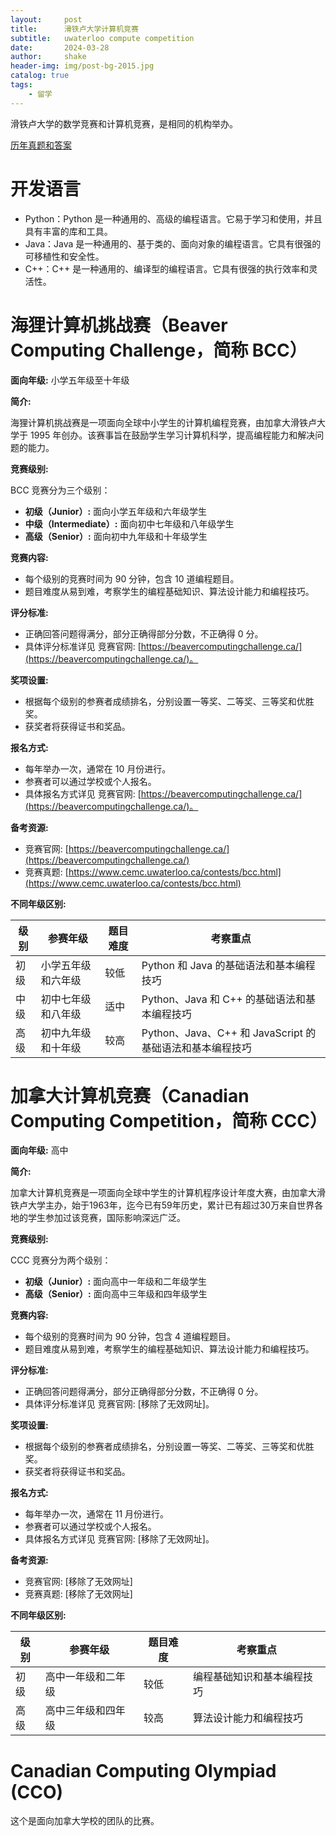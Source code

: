 ```yaml
---
layout:     post
title:      滑铁卢大学计算机竞赛
subtitle:   uwaterloo compute competition
date:       2024-03-28
author:     shake
header-img: img/post-bg-2015.jpg
catalog: true
tags:
    - 留学
---
```


滑铁卢大学的数学竞赛和计算机竞赛，是相同的机构举办。


[历年真题和答案](https://www.cemc.uwaterloo.ca/contests/past_contests.html)

# 开发语言

* Python：Python 是一种通用的、高级的编程语言。它易于学习和使用，并且具有丰富的库和工具。
* Java：Java 是一种通用的、基于类的、面向对象的编程语言。它具有很强的可移植性和安全性。
* C++：C++ 是一种通用的、编译型的编程语言。它具有很强的执行效率和灵活性。

# 海狸计算机挑战赛（Beaver Computing Challenge，简称 BCC）

**面向年级:** 小学五年级至十年级

**简介:**

海狸计算机挑战赛是一项面向全球中小学生的计算机编程竞赛，由加拿大滑铁卢大学于 1995 年创办。该赛事旨在鼓励学生学习计算机科学，提高编程能力和解决问题的能力。

**竞赛级别:**

BCC 竞赛分为三个级别：

* **初级（Junior）:** 面向小学五年级和六年级学生
* **中级（Intermediate）:** 面向初中七年级和八年级学生
* **高级（Senior）:** 面向初中九年级和十年级学生

**竞赛内容:**

* 每个级别的竞赛时间为 90 分钟，包含 10 道编程题目。
* 题目难度从易到难，考察学生的编程基础知识、算法设计能力和编程技巧。

**评分标准:**

* 正确回答问题得满分，部分正确得部分分数，不正确得 0 分。
* 具体评分标准详见 竞赛官网: [https://beavercomputingchallenge.ca/](https://beavercomputingchallenge.ca/)。

**奖项设置:**

* 根据每个级别的参赛者成绩排名，分别设置一等奖、二等奖、三等奖和优胜奖。
* 获奖者将获得证书和奖品。

**报名方式:**

* 每年举办一次，通常在 10 月份进行。
* 参赛者可以通过学校或个人报名。
* 具体报名方式详见 竞赛官网: [https://beavercomputingchallenge.ca/](https://beavercomputingchallenge.ca/)。

**备考资源:**

* 竞赛官网: [https://beavercomputingchallenge.ca/](https://beavercomputingchallenge.ca/)
* 竞赛真题: [https://www.cemc.uwaterloo.ca/contests/bcc.html](https://www.cemc.uwaterloo.ca/contests/bcc.html)


**不同年级区别:**

| 级别 | 参赛年级 | 题目难度 | 考察重点 |
|---|---|---|---|
| 初级 | 小学五年级和六年级 | 较低 | Python 和 Java 的基础语法和基本编程技巧 |
| 中级 | 初中七年级和八年级 | 适中 | Python、Java 和 C++ 的基础语法和基本编程技巧 |
| 高级 | 初中九年级和十年级 | 较高 | Python、Java、C++ 和 JavaScript 的基础语法和基本编程技巧 |


# 加拿大计算机竞赛（Canadian Computing Competition，简称 CCC）

**面向年级:** 高中

**简介:**

加拿大计算机竞赛是一项面向全球中学生的计算机程序设计年度大赛，由加拿大滑铁卢大学主办，始于1963年，迄今已有59年历史，累计已有超过30万来自世界各地的学生参加过该竞赛，国际影响深远广泛。

**竞赛级别:**

CCC 竞赛分为两个级别：

* **初级（Junior）:** 面向高中一年级和二年级学生
* **高级（Senior）:** 面向高中三年级和四年级学生

**竞赛内容:**

* 每个级别的竞赛时间为 90 分钟，包含 4 道编程题目。
* 题目难度从易到难，考察学生的编程基础知识、算法设计能力和编程技巧。

**评分标准:**

* 正确回答问题得满分，部分正确得部分分数，不正确得 0 分。
* 具体评分标准详见 竞赛官网: [移除了无效网址]。

**奖项设置:**

* 根据每个级别的参赛者成绩排名，分别设置一等奖、二等奖、三等奖和优胜奖。
* 获奖者将获得证书和奖品。

**报名方式:**

* 每年举办一次，通常在 11 月份进行。
* 参赛者可以通过学校或个人报名。
* 具体报名方式详见 竞赛官网: [移除了无效网址]。

**备考资源:**

* 竞赛官网: [移除了无效网址]
* 竞赛真题: [移除了无效网址]


**不同年级区别:**

| 级别 | 参赛年级 | 题目难度 | 考察重点 |
|---|---|---|---|
| 初级 | 高中一年级和二年级 | 较低 | 编程基础知识和基本编程技巧 |
| 高级 | 高中三年级和四年级 | 较高 | 算法设计能力和编程技巧 |



# Canadian Computing Olympiad (CCO)

这个是面向加拿大学校的团队的比赛。